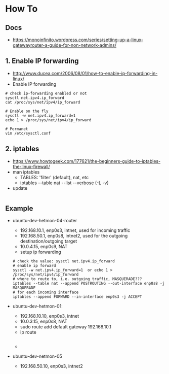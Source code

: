 # How To
## Docs
* https://monoinfinito.wordpress.com/series/setting-up-a-linux-gatewayrouter-a-guide-for-non-network-admins/

## 1. Enable IP forwarding
* http://www.ducea.com/2006/08/01/how-to-enable-ip-forwarding-in-linux/
* Enable IP forwarding
```
# check ip-forwarding enabled or not
sysctl net.ipv4.ip_forward
cat /proc/sys/net/ipv4/ip_forward

# Enable on the fly
sysctl -w net.ipv4.ip_forward=1
echo 1 > /proc/sys/net/ipv4/ip_forward

# Permanet
vim /etc/sysctl.conf
```

## 2. iptables
* https://www.howtogeek.com/177621/the-beginners-guide-to-iptables-the-linux-firewall/
* man iptables
  * TABLES: 'filter' (default), nat, etc
  * iptables --table nat --list --verbose (-L -v)
* update
```
```

## Example
* ubuntu-dev-hetmon-04-router
  * 192.168.10.1, enp0s3, intnet, used for incoming traffic
  * 192.168.50.1, enp0s8, intnet2, used for the outgoing destination/outgoing target
  * 10.0.4.15, enp0s9, NAT
  * setup ip forwarding
  ```
  # check the value: sysctl net.ipv4.ip_forward
  # enable ip forward
  sysctl -w net.ipv4.ip_forward=1  or echo 1 > /proc/sys/net/ipv4/ip_forward
  # where to route to, i.e. outgoing traffic, MASQUERADE???
  iptables --table nat --append POSTROUTING --out-interface enp0s8 -j MASQUERADE
  # for each incoming interface
  iptables --append FORWARD --in-interface enp0s3 -j ACCEPT
  ```

* ubuntu-dev-hetmon-01:
  * 192.168.10.10, enp0s3, intnet
  * 10.0.3.15, enp0s8, NAT
  * sudo route add default gateway 192.168.10.1
  * ip route
  ```
  ```
  * 

* ubuntu-dev-netmon-05
  * 192.168.50.10, enp0s3, intnet2
